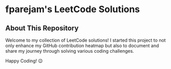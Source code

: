 # fparejam's LeetCode Solutions

## About This Repository
Welcome to my collection of LeetCode solutions! I started this project to not only enhance my GitHub contribution heatmap but also to document and share my journey through solving various coding challenges.

Happy Coding! 😉
